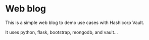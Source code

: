 Web blog
========

This is a simple web blog to demo use cases with Hashicorp Vault.

It uses python, flask, bootstrap, mongodb, and vault...
